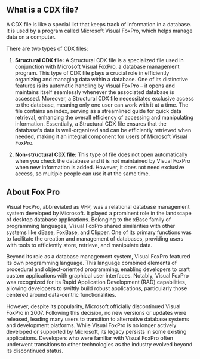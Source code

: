 ## What is a CDX file?

A CDX file is like a special list that keeps track of information in a database. It is used by a program called Microsoft Visual FoxPro, which helps manage data on a computer.

There are two types of CDX files:

1. **Structural CDX file:** A Structural CDX file is a specialized file used in conjunction with Microsoft Visual FoxPro, a database management program. This type of CDX file plays a crucial role in efficiently organizing and managing data within a database. One of its distinctive features is its automatic handling by Visual FoxPro – it opens and maintains itself seamlessly whenever the associated database is accessed. Moreover, a Structural CDX file necessitates exclusive access to the database, meaning only one user can work with it at a time. The file contains an index, serving as a streamlined guide for quick data retrieval, enhancing the overall efficiency of accessing and manipulating information. Essentially, a Structural CDX file ensures that the database's data is well-organized and can be efficiently retrieved when needed, making it an integral component for users of Microsoft Visual FoxPro.

2. **Non-structural CDX file:** This type of file does not open automatically when you check the database and it is not maintained by Visual FoxPro when new information is added. However, it does not need exclusive access, so multiple people can use it at the same time.

## About Fox Pro

Visual FoxPro, abbreviated as VFP, was a relational database management system developed by Microsoft. It played a prominent role in the landscape of desktop database applications. Belonging to the xBase family of programming languages, Visual FoxPro shared similarities with other systems like dBase, FoxBase, and Clipper. One of its primary functions was to facilitate the creation and management of databases, providing users with tools to efficiently store, retrieve, and manipulate data.

Beyond its role as a database management system, Visual FoxPro featured its own programming language. This language combined elements of procedural and object-oriented programming, enabling developers to craft custom applications with graphical user interfaces. Notably, Visual FoxPro was recognized for its Rapid Application Development (RAD) capabilities, allowing developers to swiftly build robust applications, particularly those centered around data-centric functionalities.

However, despite its popularity, Microsoft officially discontinued Visual FoxPro in 2007. Following this decision, no new versions or updates were released, leading many users to transition to alternative database systems and development platforms. While Visual FoxPro is no longer actively developed or supported by Microsoft, its legacy persists in some existing applications. Developers who were familiar with Visual FoxPro often underwent transitions to other technologies as the industry evolved beyond its discontinued status.


